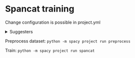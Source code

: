 # Spancat training

Change configuration is possible in project.yml

<details>
<summary>Suggesters</summary>

Suggester is a function that gives the categorizer spans to classify.

There are config files for three types of them: `base_config` - `ngram_suggester`, `config_cs` - `custom_suggester`, `config_sf` - `span_finder`

`ngram_suggester` - gives ngrams of predefined size
`custom_suggester` - gives text in quotes and every other ngram
`span_finder` - a trainable layer that learns to provide the best spans

Change `config` variable in project.yml to define suggester
```
...
vars:
  #base_config - use ngram_suggester
  #config_cs - use custom_suggester
  #config_sf - use span_finder
  config: "base_config" # <--- here
...
```

</details>

Preprocess dataset: `python -m spacy project run preprocess`

Train: `python -m spacy project run spancat`